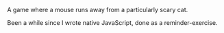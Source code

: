 A game where a mouse runs away from a particularly scary cat.

Been a while since I wrote native JavaScript, done as a reminder-exercise.